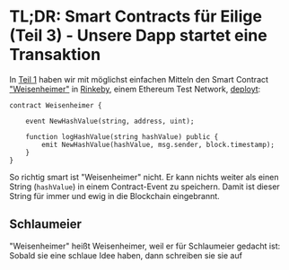 # TL;DR: Smart Contracts für Eilige (Teil 3) - Unsere Dapp startet eine Transaktion

In [Teil 1](https://www.iteratec.de/tech-blog/artikel/news/tldr-smart-contracts-fuer-eilige-teil-1-1/) haben wir mit möglichst einfachen Mitteln den Smart Contract ["Weisenheimer"](https://github.com/owidder/iteraBlog/blob/master/weisenheimer/contract/Weisenheimer.sol) in [Rinkeby](https://www.rinkeby.io/), einem Ethereum Test Network, [deployt](https://rinkeby.etherscan.io/address/0x245eDE9dac68B84f329e21024E0083ce432700f9#code):

    contract Weisenheimer {

	    event NewHashValue(string, address, uint);

	    function logHashValue(string hashValue) public {    
		    emit NewHashValue(hashValue, msg.sender, block.timestamp);
	    }
    }

So richtig smart ist "Weisenheimer" nicht. Er kann nichts weiter als einen String (`hashValue`) in einem Contract-Event zu speichern. Damit ist dieser String für immer und ewig in die Blockchain eingebrannt.

## Schlaumeier
"Weisenheimer" heißt Weisenheimer, weil er für Schlaumeier gedacht ist: Sobald sie eine schlaue Idee haben, dann schreiben sie sie auf

<!--stackedit_data:
eyJoaXN0b3J5IjpbNTcyMzU1MTg4LDExMTYwOTg2NDcsMjM3MT
M5NzE1LDE0NjE1MTAyMDUsMTMzNjE4ODg4MCwtMzk1NzIzNzgy
XX0=
-->